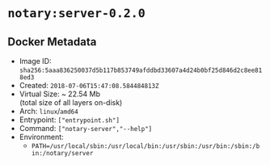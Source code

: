 # `notary:server-0.2.0`

## Docker Metadata

- Image ID: `sha256:5aaa836250037d5b117b853749afddbd33607a4d24b0bf25d846d2c8ee818ed3`
- Created: `2018-07-06T15:47:08.584484813Z`
- Virtual Size: ~ 22.54 Mb  
  (total size of all layers on-disk)
- Arch: `linux`/`amd64`
- Entrypoint: `["entrypoint.sh"]`
- Command: `["notary-server","--help"]`
- Environment:
  - `PATH=/usr/local/sbin:/usr/local/bin:/usr/sbin:/usr/bin:/sbin:/bin:/notary/server`
